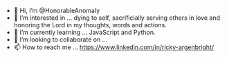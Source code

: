 - 👋 Hi, I’m @HonorableAnomaly
- 👀 I’m interested in ... dying to self, sacrificially serving others in love and honoring the Lord in my thoughts, words and actions.
- 🌱 I’m currently learning ... JavaScript and Python.
- 💞️ I’m looking to collaborate on ... 
- 📫 How to reach me ... https://www.linkedin.com/in/ricky-argenbright/

<!---
HonorableAnomaly/HonorableAnomaly is a ✨ special ✨ repository because its `README.md` (this file) appears on your GitHub profile.
You can click the Preview link to take a look at your changes.
--->
